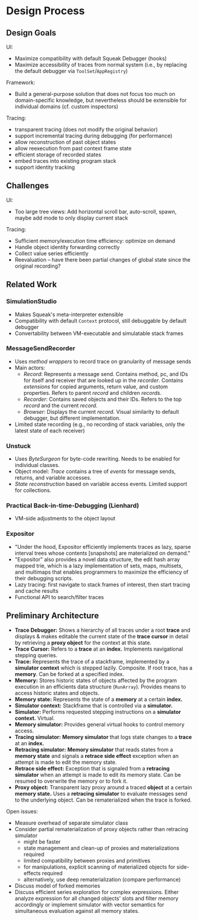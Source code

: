# Design Process

## Design Goals

UI:

- Maximize compatibility with default Squeak Debugger (hooks)
- Maximize accessibility of traces from normal system (i.e., by replacing the default debugger via `ToolSet`/`AppRegistry`)

Framework:

- Build a general-purpose solution that does not focus too much on domain-specific knowledge, but nevertheless should be extensible for individual domains (cf. custom inspectors)

Tracing:

- transparent tracing (does not modify the original behavior)
- support incremental tracing during debugging (for performance)
- allow reconstruction of past object states
- allow reexecution from past context frame state
- efficient storage of recorded states
- embed traces into existing program stack
- support identity tracking

## Challenges

UI:

- Too large tree views: Add horizontal scroll bar, auto-scroll, spawn, maybe add mode to only display current stack

Tracing:

- Sufficient memory/execution time efficiency: optimize on demand
- Handle object identity forwarding correctly
- Collect value series efficiently
- Reevaluation – have there been partial changes of global state since the original recording?

## Related Work

### SimulationStudio

- Makes Squeak's meta-interpreter extensible
- Compatibility with default `Context` protocol, still debuggable by default debugger
- Convertability between VM-executable and simulatable stack frames

### MessageSendRecorder

- Uses *method wrappers* to record trace on granularity of message sends
- Main actors:
	- *Record*: Represents a message send. Contains method, pc, and IDs for itself and receiver that are looked up in the *recorder*. Contains *extensions* for copied arguments, return value, and custom properties. Refers to parent *record* and children *records*.
	- *Recorder*: Contains saved objects and their IDs. Refers to the top *record* and the current *record*.
	- *Browser*: Displays the current *record*. Visual similarity to default debugger, but different implementation.
- Limited state recording (e.g., no recording of stack variables, only the latest state of each receiver)

### Unstuck

- Uses *ByteSurgeon* for byte-code rewriting. Needs to be enabled for individual classes.
- Object model: *Trace* contains a tree of *events* for message sends, returns, and variable accesses.
- *State reconstruction* based on variable access events. Limited support for collections.

### Practical Back-in-time-Debugging (Lienhard)

- VM-side adjustments to the object layout

### Expositor

- "Under the hood, Expositor efficiently implements traces
as lazy, sparse interval trees whose contents \[snapshots\] are materialized on
demand."
- "Expositor" also provides a novel data structure, the
edit hash array mapped trie, which is a lazy implementation of sets,
maps, multisets, and multimaps that enables programmers to
maximize the efficiency of their debugging scripts.
- Lazy tracing: first navigate to stack frames of interest, then start tracing and cache results
- Functional API to search/filter traces

## Preliminary Architecture

- **Trace Debugger:** Shows a hierarchy of all traces under a root **trace** and displays & makes editable the current state of the **trace cursor** in detail by retrieving a **proxy object** for the context at this state.
- **Trace Cursor:** Refers to a **trace** at an **index.** Implements navigational stepping queries.
- **Trace:** Represents the trace of a stackframe, implemented by a **simulator context** which is stepped lazily. Composite. If root trace, has a **memory**. Can be forked at a specified index.
- **Memory:** Stores historic states of objects affected by the program execution in an efficients data structure (`RunArray`). Provides means to access historic states and objects.
- **Memory state:** Represents the state of a **memory** at a certain **index.**
- **Simulator context:** Stackframe that is controlled via a **simulator.**
- **Simulator:** Performs requested stepping instructions on a **simulator context.** Virtual.
- **Memory simulator:** Provides general virtual hooks to control memory access.
- **Tracing simulator:** **Memory simulator** that logs state changes to a **trace** at an **index.**
- **Retracing simulator:** **Memory simulator** that reads states from a **memory state** and signals a **retrace side effect** exception when an attempt is made to edit the memory state.
- **Retrace side effect:** Exception that is signaled from a **retracing simulator** when an attempt is made to edit its memory state. Can be resumed to overwrite the memory or to fork it.
- **Proxy object:** Transparent lazy proxy around a traced **object** at a certain **memory state.** Uses a **retracing simulator** to evaluate messages send to the underlying object. Can be rematerialized when the trace is forked.

Open issues:

- Measure overhead of separate simulator class
- Consider partial rematerialization of proxy objects rather than retracing simulator
  - might be faster
  - state management and clean-up of proxies and materializations required
  - limited compatibility between proxies and primitives
  - for manipulations, explicit scanning of materialized objects for side-effects required
  - alternatively, use deep rematerialization (compare performance)
- Discuss model of forked memories
- Discuss efficient series exploration for complex expressions. Either analyze expression for all changed objects' slots and filter memory accordingly or implement simulator with vector semantics for simultaneous evaluation against all memory states.
